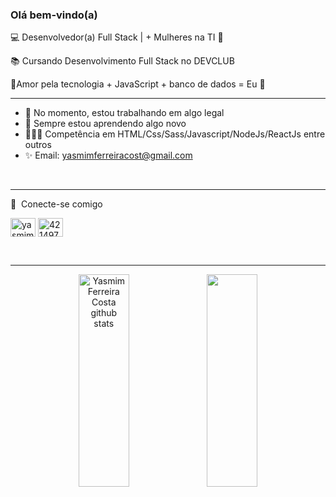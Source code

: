 ### Olá bem-vindo(a)

💻 Desenvolvedor(a) Full Stack | + Mulheres na TI 💖

📚 Cursando Desenvolvimento Full Stack no DEVCLUB 

💖Amor pela tecnologia + JavaScript + banco de dados = Eu 🤩
<br> <hr>

- 🔭 No momento, estou trabalhando em algo legal
- 🌱 Sempre estou aprendendo algo novo
- 👩🏾‍🎓 Competência em HTML/Css/Sass/Javascript/NodeJs/ReactJs entre outros
- ✨ Email: yasmimferreiracost@gmail.com

<br> <hr>

🔗  Conecte-se comigo
<p align="left">
<a href="https://linkedin.com/in/" target="blank"><img align="center" src="https://raw.githubusercontent.com/rahuldkjain/github-profile-readme-generator/master/src/images/icons/Social/linked-in-alt.svg" alt="yasmimferreir" height="30" width="40" /></a>
<a href="https://stackoverflow.com/users/19934186/yasmim-ferreira-costa" target="blank"><img align="center" src="https://raw.githubusercontent.com/rahuldkjain/github-profile-readme-generator/master/src/images/icons/Social/stack-overflow.svg" alt="4214976" height="30" width="40" /></a>
     
<br> <hr>
<div align="center" >  
  <img width="40%" height="340px" src="https://github-readme-stats.vercel.app/api?username=yasmimferreir&show_icons=true&count_private=true&hide_border=true&title_color=fff&icon_color=993399&text_color=c9d1d9&bg_color=0d1117" alt="Yasmim Ferreira Costa github stats" /> 
  <img width="40%" height="340px" src="https://github-readme-stats.vercel.app/api/top-langs/?username=yasmimferreir&layout=compact&hide_border=true&title_color=fff&text_color=993399&bg_color=0D1117" />
</div>

